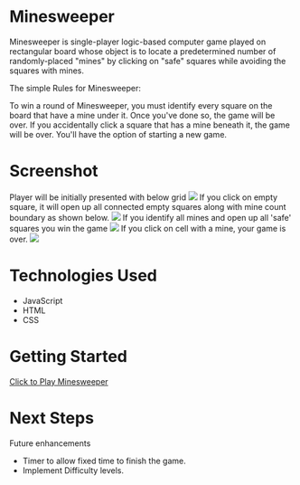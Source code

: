 # Minesweeper
Minesweeper is single-player logic-based computer game played on rectangular board whose object is to locate a predetermined number of randomly-placed "mines" by clicking on "safe" squares while avoiding the squares with mines.

The simple Rules for Minesweeper: 

To win a round of Minesweeper, you must identify every square on the board that have a mine under it. Once you've done so, the game will be over. If you accidentally click a square that has a mine beneath it, the game will be over. You'll have the option of starting a new game.


# Screenshot
Player will be initially presented with below grid
<img src="https://i.imgur.com/h2zPdYS.png">
If you click on empty square, it will open up all connected empty squares along with mine count boundary as shown below.
<img src="https://i.imgur.com/THBabUw.png">
If you identify all mines and open up all 'safe' squares you win the game
<img src="https://i.imgur.com/VES2WZi.png">
If you click on cell with a mine, your game is over.
<img src="https://i.imgur.com/6dP4L0s.png">

# Technologies Used

- JavaScript
- HTML
- CSS


# Getting Started

[Click to Play Minesweeper](https://jyoti1581989.github.io/Minesweeper/)

# Next Steps
Future enhancements
- Timer to allow fixed time to finish the game.
- Implement Difficulty levels. 